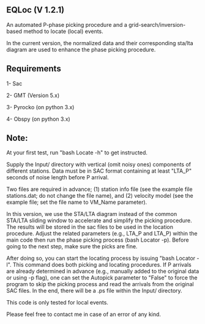EQLoc (V 1.2.1)
---------

An automated P-phase picking procedure and a grid-search/inversion-based method to locate (local) events. 

In the current version, the normalized data and their corresponding sta/lta diagram are used to enhance the phase picking procedure.


Requirements
------------

1- Sac

2- GMT (Version 5.x)

3- Pyrocko (on python 3.x)

4- Obspy (on python 3.x)


Note:
-----

At your first test, run "bash Locate -h" to get instructed.

Supply the Input/ directory with vertical (omit noisy ones) components of different stations. Data must be in SAC format containing at least "LTA_P" seconds of noise length before P arrival.

Two files are required in advance; (1) station info file (see the example file stations.dat; do not change the file name), and (2) velocity model (see the example file; set the file name to VM_Name parameter). 

In this version, we use the STA/LTA diagram instead of the common STA/LTA sliding window to accelerate and simplify the picking procedure. The results will be stored in the sac files to be used in the location procedure. Adjust the related parameters (e.g., LTA_P and LTA_P) within the main code then run the phase picking process (bash Locator -p). Before going to the next step, make sure the picks are fine.

After doing so, you can start the locating process by issuing "bash Locator -l". This command does both picking and locating procedures. If P arrivals are already determined in advance (e.g., manually added to the original data or using -p flag), one can set the Autopick parameter to "False" to force the program to skip the picking process and read the arrivals from the original SAC files. In the end, there will be a .ps file within the Input/ directory.

This code is only tested for local events.

Please feel free to contact me in case of an error of any kind.


